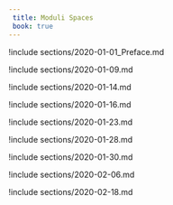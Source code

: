 ```yaml
---
 title: Moduli Spaces
 book: true
---
```



!include sections/2020-01-01_Preface.md

!include sections/2020-01-09.md

!include sections/2020-01-14.md

!include sections/2020-01-16.md

!include sections/2020-01-23.md

!include sections/2020-01-28.md

!include sections/2020-01-30.md

!include sections/2020-02-06.md

!include sections/2020-02-18.md

<!--!include sections/2020-02-25.md-->

<!--!include sections/2020-02-27.md-->

